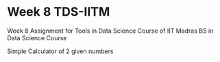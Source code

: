 # Week 8 TDS-IITM
Week 8 Assignment for Tools in Data Science Course of IIT Madras BS in Data Science Course

Simple Calculator of 2 given numbers
